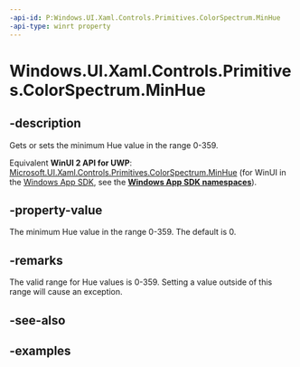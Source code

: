 ```yaml
---
-api-id: P:Windows.UI.Xaml.Controls.Primitives.ColorSpectrum.MinHue
-api-type: winrt property
---
```


<!-- Property syntax.
public int MinHue { get;  set; }
-->

# Windows.UI.Xaml.Controls.Primitives.ColorSpectrum.MinHue

## -description

Gets or sets the minimum Hue value in the range 0-359.

Equivalent **WinUI 2 API for UWP**: [Microsoft.UI.Xaml.Controls.Primitives.ColorSpectrum.MinHue](/windows/winui/api/microsoft.ui.xaml.controls.primitives.colorspectrum.minhue) (for WinUI in the [Windows App SDK](/windows/apps/windows-app-sdk/), see the **[Windows App SDK namespaces](/windows/windows-app-sdk/api/winrt/)**).

## -property-value

The minimum Hue value in the range 0-359. The default is 0.

## -remarks

The valid range for Hue values is 0-359. Setting a value outside of this range will cause an exception.

## -see-also

## -examples

